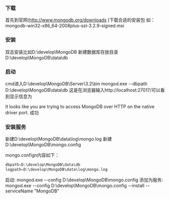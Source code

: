 ### 下载
首先到官网(http://www.mongodb.org/downloads )下载合适的安装包
如：mongodb-win32-x86_64-2008plus-ssl-3.2.9-signed.msi
### 安装
双击安装比如D:\develop\MongoDB
新建数据库存放目录 D:\develop\MongoDB\data\db
### 启动
cmd进入D:\develop\MongoDB\Server\3.2\bin
mongod.exe --dbpath D:\develop\MongoDB\data\db
这是在浏览器输入http://localhost:27017/可以看到显示信息为

It looks like you are trying to access MongoDB over HTTP on the native driver port.
成功
### 安装服务
新建D:\develop\MongoDB\data\log\mongo.log
新建D:\develop\MongoDB\mongo.config

mongo.confign内容如下：
```python
dbpath=D:\develop\MongoDB\data\db
logpath=D:\develop\MongoDB\data\log\mongo.log
```
启动:  mongod.exe --config D:\develop\MongoDB\mongo.config
添加为服务: mongod.exe --config D:\develop\MongoDB\mongo.config --install --serviceName "MongoDB"
